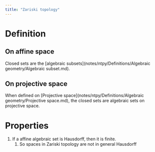 ```yaml
---
title: "Zariski topology"
---
```


# Definition
## On affine space
Closed sets are the [algebraic subsets](notes/ntpy/Definitions/Algebraic geometry/Algebraic subset.md).
## On projective space
When defined on [Projective space](notes/ntpy/Definitions/Algebraic geometry/Projective space.md), the closed sets are algebraic sets on projective space.

# Properties
1. If a affine algebraic set is Hausdorff, then it is finite.
	1. So spaces in Zariski topology are not in general Hausdorff